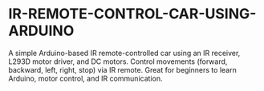 # IR-REMOTE-CONTROL-CAR-USING-ARDUINO
A simple Arduino-based IR remote-controlled car using an IR receiver, L293D motor driver, and DC motors. Control movements (forward, backward, left, right, stop) via IR remote. Great for beginners to learn Arduino, motor control, and IR communication.
